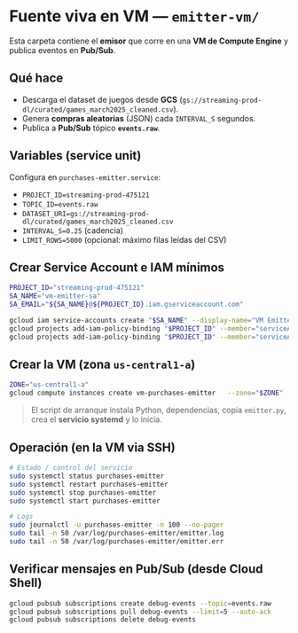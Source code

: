 # Fuente viva en VM — `emitter-vm/`

Esta carpeta contiene el **emisor** que corre en una **VM de Compute Engine** y publica eventos en **Pub/Sub**.

## Qué hace
- Descarga el dataset de juegos desde **GCS** (`gs://streaming-prod-dl/curated/games_march2025_cleaned.csv`).
- Genera **compras aleatorias** (JSON) cada `INTERVAL_S` segundos.
- Publica a **Pub/Sub** tópico **`events.raw`**.

## Variables (service unit)
Configura en `purchases-emitter.service`:
- `PROJECT_ID=streaming-prod-475121`
- `TOPIC_ID=events.raw`
- `DATASET_URI=gs://streaming-prod-dl/curated/games_march2025_cleaned.csv`
- `INTERVAL_S=0.25` (cadencia)
- `LIMIT_ROWS=5000` (opcional: máximo filas leídas del CSV)

## Crear Service Account e IAM mínimos
```bash
PROJECT_ID="streaming-prod-475121"
SA_NAME="vm-emitter-sa"
SA_EMAIL="${SA_NAME}@${PROJECT_ID}.iam.gserviceaccount.com"

gcloud iam service-accounts create "$SA_NAME" --display-name="VM Emitter SA"
gcloud projects add-iam-policy-binding "$PROJECT_ID" --member="serviceAccount:${SA_EMAIL}" --role="roles/storage.objectViewer"
gcloud projects add-iam-policy-binding "$PROJECT_ID" --member="serviceAccount:${SA_EMAIL}" --role="roles/pubsub.publisher"
```

## Crear la VM (zona `us-central1-a`)
```bash
ZONE="us-central1-a"
gcloud compute instances create vm-purchases-emitter   --zone="$ZONE"   --machine-type=e2-small   --service-account="$SA_EMAIL"   --scopes=https://www.googleapis.com/auth/cloud-platform   --metadata-from-file startup-script=./startup.sh
```

> El script de arranque instala Python, dependencias, copia `emitter.py`, crea el **servicio systemd** y lo inicia.

## Operación (en la VM via SSH)

```bash
# Estado / control del servicio
sudo systemctl status purchases-emitter
sudo systemctl restart purchases-emitter
sudo systemctl stop purchases-emitter
sudo systemctl start purchases-emitter

# Logs
sudo journalctl -u purchases-emitter -n 100 --no-pager
sudo tail -n 50 /var/log/purchases-emitter/emitter.log
sudo tail -n 50 /var/log/purchases-emitter/emitter.err
```

## Verificar mensajes en Pub/Sub (desde Cloud Shell)
```bash
gcloud pubsub subscriptions create debug-events --topic=events.raw
gcloud pubsub subscriptions pull debug-events --limit=5 --auto-ack
gcloud pubsub subscriptions delete debug-events
```

